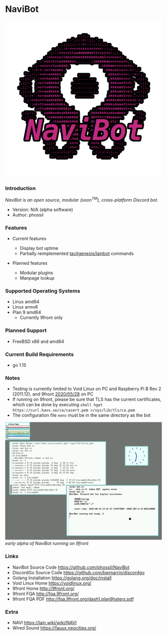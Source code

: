 # NaviBot

![navibot-logo](doc/NaviBot-Logo-alpha-transparent-higher.png)

### Introduction

_NaviBot is an open source, modular (soon<sup>TM</sup>), cross-platform Discord bot._

* Version: N/A (alpha software)
* Author: phossil

### Features
* Current features
    * Display bot uptime
    * Partially reimplemented [tacitgenesis/lainbot](https://github.com/tacitgenesis/lainbot) commands

* Planned features
    * Modular plugins
    * Manpage lookup

### Supported Operating Systems
* Linux amd64
* Linux armv6
* Plan 9 amd64
    * Currently 9front only

### Planned Support
* FreeBSD x86 and amd64

### Current Build Requirements
* go 1.15

### Notes
* Testing is currently limited to Void Linux on PC and Raspberry Pi B Rev 2 (2011.12), and 9front [2020/05/28](http://9front.org/releases/2020/05/28/0/) on PC
* If running on 9front, please be sure that TLS has the current certificates, which can be done by executing ```shell
hget https://curl.haxx.se/ca/cacert.pem >/sys/lib/tls/ca.pem```
* The configuration file `nenv` must be in the same directory as the bot

![navibot-9front](doc/Screenshot_9front_2020-08-10_19:32:37.png)
*early alpha of NaviBot running on 9front*

### Links
* NaviBot Source Code
<https://github.com/phossil/NaviBot>
* DiscordGo Source Code
<https://github.com/bwmarrin/discordgo>
* Golang Installation
<https://golang.org/doc/install>
* Void Linux Home
<https://voidlinux.org/>
* 9front Home
<http://9front.org/>
* 9front FQA
<http://fqa.9front.org/>
* 9front FQA PDF
<http://fqa.9front.org/dash1.plan9haters.pdf>

### Extra
* NAVI
<https://lain.wiki/wiki/NAVI>
* Wired Sound
<https://fauux.neocities.org/>